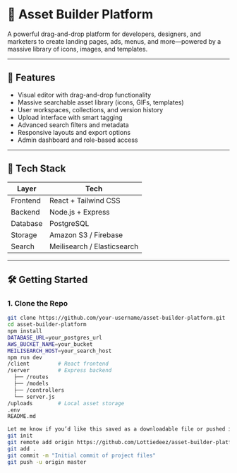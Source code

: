 # 🎨 Asset Builder Platform

A powerful drag-and-drop platform for developers, designers, and marketers to create landing pages, ads, menus, and more—powered by a massive library of icons, images, and templates.

---

## 🚀 Features

- Visual editor with drag-and-drop functionality
- Massive searchable asset library (icons, GIFs, templates)
- User workspaces, collections, and version history
- Upload interface with smart tagging
- Advanced search filters and metadata
- Responsive layouts and export options
- Admin dashboard and role-based access

---

## 🧱 Tech Stack

| Layer       | Tech                     |
|-------------|--------------------------|
| Frontend    | React + Tailwind CSS     |
| Backend     | Node.js + Express        |
| Database    | PostgreSQL               |
| Storage     | Amazon S3 / Firebase     |
| Search      | Meilisearch / Elasticsearch |

---

## 🛠️ Getting Started

### 1. Clone the Repo
```bash
git clone https://github.com/your-username/asset-builder-platform.git
cd asset-builder-platform
npm install
DATABASE_URL=your_postgres_url
AWS_BUCKET_NAME=your_bucket
MEILISEARCH_HOST=your_search_host
npm run dev
/client         # React frontend
/server         # Express backend
  ├── /routes
  ├── /models
  ├── /controllers
  └── server.js
/uploads        # Local asset storage
.env
README.md

Let me know if you’d like this saved as a downloadable file or pushed into your GitHub repo structure. We can also generate a `CONTRIBUTING.md`, `LICENSE`, or even a landing page for your GitHub Pages site. Let’s make it shine!cd path/to/your/project-folder
git init
git remote add origin https://github.com/Lottiedeez/asset-builder-platform.git
git add .
git commit -m "Initial commit of project files"
git push -u origin master


